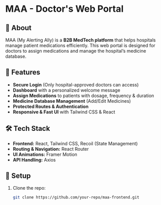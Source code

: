 # MAA - Doctor's Web Portal  

## 🏥 About  
MAA (My Alerting Ally) is a **B2B MedTech platform** that helps hospitals manage patient medications efficiently. This web portal is designed for doctors to assign medications and manage the hospital’s medicine database.  

## 🚀 Features  
- **Secure Login** (Only hospital-approved doctors can access)  
- **Dashboard** with a personalized welcome message  
- **Assign Medications** to patients with dosage, frequency & duration  
- **Medicine Database Management** (Add/Edit Medicines)  
- **Protected Routes & Authentication**  
- **Responsive & Fast UI** with Tailwind CSS & React  

## 🛠 Tech Stack  
- **Frontend:** React, Tailwind CSS, Recoil (State Management)  
- **Routing & Navigation:** React Router  
- **UI Animations:** Framer Motion  
- **API Handling:** Axios  

## 📌 Setup  
1. Clone the repo:  
   ```bash
   git clone https://github.com/your-repo/maa-frontend.git
